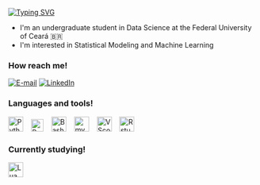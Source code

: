 [![Typing SVG](https://readme-typing-svg.demolab.com?font=Fira+Code&weight=500&size=30&pause=1000&color=42F71A&repeat=false&random=false&width=435&lines=Hi!+I'm+Bruna+<3)](https://git.io/typing-svg)

* I'm an undergraduate student in Data Science at the Federal University of Ceará 🇧🇷
* I'm interested in Statistical Modeling and Machine Learning

<h3 align="left">How reach me!</h3>

[![E-mail](https://img.shields.io/badge/-Email-000?style=for-the-badge&logo=microsoft-outlook&logoColor=42F71A&color:FFF)](mailto:brunabarretomq@gmail.com)
[![LinkedIn](https://img.shields.io/badge/-LinkedIn-000?style=for-the-badge&logo=linkedin&logoColor=42F71A&color:FFF)](https://www.linkedin.com/in/brunabarretomq/)

<h3 align="left">Languages and tools!</h3>

<div align="left">
  <img src= "https://s3.dualstack.us-east-2.amazonaws.com/pythondotorg-assets/media/files/python-logo-only.svg" height="30" alt="Pytho logo"  />
  <img width="8" />
  <img src="https://www.r-project.org/logo/Rlogo.svg" height="25" alt="R logo"  />
  <img width="8" />
  <img src= "https://github.com/odb/official-bash-logo/blob/master/assets/Logos/Icons/SVG/128x128.svg" height="30" alt="Bash logo"  />
  <img width="8"/>
  <img src= "https://cdn.jsdelivr.net/gh/devicons/devicon/icons/mysql/mysql-original.svg" height="30" alt="mySQL logo"  />
  <img width="8"/>
  <img src= "https://upload.wikimedia.org/wikipedia/commons/1/1c/Visual_Studio_Code_1.35_icon.png" height="30" alt="VScode logo"  />
  <img width="8"/>
  <img src= "https://educe-ubc.github.io/images/rstudio_logo.png" height="30" alt="Rstudio logo"  />
</div>

<h3 align="left">Currently studying!</h3>

<div align="left">
 <img src= "https://upload.wikimedia.org/wikipedia/commons/c/cf/Lua-Logo.svg" height="30" alt="Lua logo"  />
</div>


